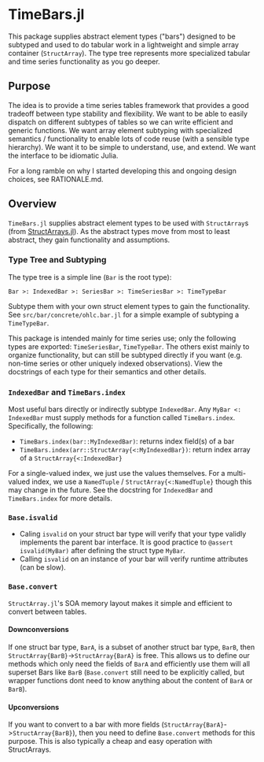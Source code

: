 # TimeBars.jl
This package supplies abstract element types (\"bars\") designed to be subtyped and used to do tabular work in a lightweight and simple array container (`StructArray`). The type tree represents more specialized tabular and time series functionality as you go deeper.

## Purpose
The idea is to provide a time series tables framework that provides a good tradeoff between type stability and flexibility. We want to be able to easily dispatch on different subtypes of tables so we can write efficient and generic functions. We want array element subtyping with specialized semantics / functionality to enable lots of code reuse (with a sensible type hierarchy). We want it to be simple to understand, use, and extend. We want the interface to be idiomatic Julia.

For a long ramble on why I started developing this and ongoing design choices, see RATIONALE.md.

## Overview
`TimeBars.jl` supplies abstract element types to be used with `StructArray`s (from [StructArrays.jl](https://juliaarrays.github.io/StructArrays.jl/stable/)). As the abstract types move from most to least abstract, they gain functionality and assumptions. 

### Type Tree and Subtyping
The type tree is a simple line (`Bar` is the root type):

```
Bar >: IndexedBar >: SeriesBar >: TimeSeriesBar >: TimeTypeBar
```

Subtype them with your own struct element types to gain the functionality. See `src/bar/concrete/ohlc.bar.jl` for a simple example of subtyping a `TimeTypeBar`.

This package is intended mainly for time series use; only the following types are exported: `TimeSeriesBar`, `TimeTypeBar`. The others exist mainly to organize functionality, but can still be subtyped directly if you want (e.g. non-time series or other uniquely indexed observations). View the docstrings of each type for their semantics and other details.

### `IndexedBar` and `TimeBars.index`
Most useful bars directly or indirectly subtype `IndexedBar`. Any `MyBar <: IndexedBar` must supply methods for a function called `TimeBars.index`. Specifically, the following:

* `TimeBars.index(bar::MyIndexedBar)`: returns index field(s) of a bar
* `TimeBars.index(arr::StructArray{<:MyIndexedBar})`: return index array of a `StructArray{<:IndexedBar}`

For a single-valued index, we just use the values themselves. For a multi-valued index, we use a `NamedTuple` / `StructArray{<:NamedTuple}` though this may change in the future. See the docstring for `IndexedBar` and `TimeBars.index` for more details. 

### `Base.isvalid`
* Caling `isvalid` on your struct bar type will verify that your type validly implements the parent bar interface. It is good practice to `@assert isvalid(MyBar)` after defining the struct type `MyBar`.
* Calling `isvalid` on an instance of your bar will verify runtime attributes (can be slow).

### `Base.convert`
`StructArray.jl`'s SOA memory layout makes it simple and efficient to convert between tables.
#### Downconversions
If one struct bar type, `BarA`, is a subset of another struct bar type, `BarB`, then `StructArray{BarB}`->`StructArray{BarA}` is free. This allows us to define our methods which only need the fields of `BarA` and efficiently use them will all superset Bars like `BarB` (`Base.convert` still need to be explicitly called, but wrapper functions dont need to know anything about the content of `BarA` or `BarB`).

#### Upconversions
If you want to convert to a bar with more fields (`StructArray{BarA}`->`StructArray{BarB}`), then you need to define `Base.convert` methods for this purpose. This is also typically a cheap and easy operation with StructArrays.
